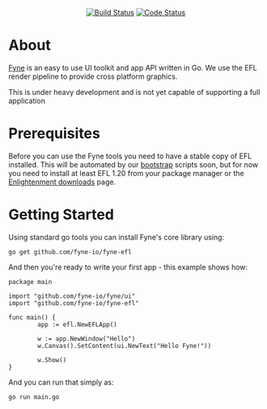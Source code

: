 <p align="center">
  <a href="https://travis-ci.org/fyne-io/fyne"><img src="https://travis-ci.org/fyne-io/fyne.svg" alt="Build Status" /></a>
  <a href="https://goreportcard.com/report/github.com/fyne-io/fyne"><img src="https://goreportcard.com/badge/github.com/fyne-io/fyne" alt="Code Status" /></a>
</p>

# About

[Fyne](http://fyne.io) is an easy to use UI toolkit and app API written in Go. We use the EFL render pipeline to provide cross platform graphics.

This is under heavy development and is not yet capable of supporting a full application

# Prerequisites

Before you can use the Fyne tools you need to have a stable copy of EFL installed. This will be automated by our [bootstrap](https://github.com/fyne-io/bootstrap/) scripts soon, but for now you need to install at least EFL 1.20 from your package manager or the [Enlightenment downloads](https://download.enlightenment.org/rel/libs/efl/) page.

# Getting Started

Using standard go tools you can install Fyne's core library using:

    go get github.com/fyne-io/fyne-efl

And then you're ready to write your first app - this example shows how:

    package main

    import "github.com/fyne-io/fyne/ui"
    import "github.com/fyne-io/fyne-efl"

    func main() {
            app := efl.NewEFLApp()

            w := app.NewWindow("Hello")
            w.Canvas().SetContent(ui.NewText("Hello Fyne!"))

            w.Show()
    }


And you can run that simply as:

    go run main.go

